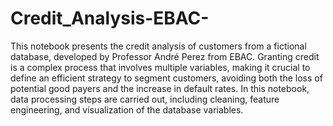 # Credit_Analysis-EBAC-
This notebook presents the credit analysis of customers from a fictional database, developed by Professor André Perez from EBAC. Granting credit is a complex process that involves multiple variables, making it crucial to define an efficient strategy to segment customers, avoiding both the loss of potential good payers and the increase in default rates. In this notebook, data processing steps are carried out, including cleaning, feature engineering, and visualization of the database variables.
